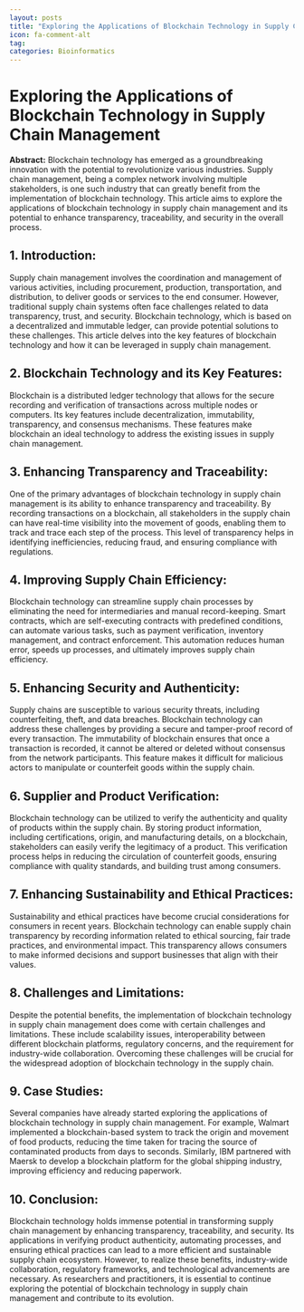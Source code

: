 ```yaml
---
layout: posts
title: "Exploring the Applications of Blockchain Technology in Supply Chain Management"
icon: fa-comment-alt
tag:      
categories: Bioinformatics
---
```



# Exploring the Applications of Blockchain Technology in Supply Chain Management

**Abstract:**
Blockchain technology has emerged as a groundbreaking innovation with the potential to revolutionize various industries. Supply chain management, being a complex network involving multiple stakeholders, is one such industry that can greatly benefit from the implementation of blockchain technology. This article aims to explore the applications of blockchain technology in supply chain management and its potential to enhance transparency, traceability, and security in the overall process.

## 1. Introduction:
Supply chain management involves the coordination and management of various activities, including procurement, production, transportation, and distribution, to deliver goods or services to the end consumer. However, traditional supply chain systems often face challenges related to data transparency, trust, and security. Blockchain technology, which is based on a decentralized and immutable ledger, can provide potential solutions to these challenges. This article delves into the key features of blockchain technology and how it can be leveraged in supply chain management.

## 2. Blockchain Technology and its Key Features:
Blockchain is a distributed ledger technology that allows for the secure recording and verification of transactions across multiple nodes or computers. Its key features include decentralization, immutability, transparency, and consensus mechanisms. These features make blockchain an ideal technology to address the existing issues in supply chain management.

## 3. Enhancing Transparency and Traceability:
One of the primary advantages of blockchain technology in supply chain management is its ability to enhance transparency and traceability. By recording transactions on a blockchain, all stakeholders in the supply chain can have real-time visibility into the movement of goods, enabling them to track and trace each step of the process. This level of transparency helps in identifying inefficiencies, reducing fraud, and ensuring compliance with regulations.

## 4. Improving Supply Chain Efficiency:
Blockchain technology can streamline supply chain processes by eliminating the need for intermediaries and manual record-keeping. Smart contracts, which are self-executing contracts with predefined conditions, can automate various tasks, such as payment verification, inventory management, and contract enforcement. This automation reduces human error, speeds up processes, and ultimately improves supply chain efficiency.

## 5. Enhancing Security and Authenticity:
Supply chains are susceptible to various security threats, including counterfeiting, theft, and data breaches. Blockchain technology can address these challenges by providing a secure and tamper-proof record of every transaction. The immutability of blockchain ensures that once a transaction is recorded, it cannot be altered or deleted without consensus from the network participants. This feature makes it difficult for malicious actors to manipulate or counterfeit goods within the supply chain.

## 6. Supplier and Product Verification:
Blockchain technology can be utilized to verify the authenticity and quality of products within the supply chain. By storing product information, including certifications, origin, and manufacturing details, on a blockchain, stakeholders can easily verify the legitimacy of a product. This verification process helps in reducing the circulation of counterfeit goods, ensuring compliance with quality standards, and building trust among consumers.

## 7. Enhancing Sustainability and Ethical Practices:
Sustainability and ethical practices have become crucial considerations for consumers in recent years. Blockchain technology can enable supply chain transparency by recording information related to ethical sourcing, fair trade practices, and environmental impact. This transparency allows consumers to make informed decisions and support businesses that align with their values.

## 8. Challenges and Limitations:
Despite the potential benefits, the implementation of blockchain technology in supply chain management does come with certain challenges and limitations. These include scalability issues, interoperability between different blockchain platforms, regulatory concerns, and the requirement for industry-wide collaboration. Overcoming these challenges will be crucial for the widespread adoption of blockchain technology in the supply chain.

## 9. Case Studies:
Several companies have already started exploring the applications of blockchain technology in supply chain management. For example, Walmart implemented a blockchain-based system to track the origin and movement of food products, reducing the time taken for tracing the source of contaminated products from days to seconds. Similarly, IBM partnered with Maersk to develop a blockchain platform for the global shipping industry, improving efficiency and reducing paperwork.

## 10. Conclusion:
Blockchain technology holds immense potential in transforming supply chain management by enhancing transparency, traceability, and security. Its applications in verifying product authenticity, automating processes, and ensuring ethical practices can lead to a more efficient and sustainable supply chain ecosystem. However, to realize these benefits, industry-wide collaboration, regulatory frameworks, and technological advancements are necessary. As researchers and practitioners, it is essential to continue exploring the potential of blockchain technology in supply chain management and contribute to its evolution.